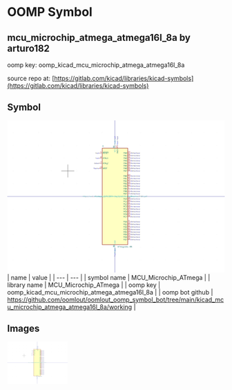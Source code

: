 # OOMP Symbol  
## mcu_microchip_atmega_atmega16l_8a  by arturo182  
  
oomp key: oomp_kicad_mcu_microchip_atmega_atmega16l_8a  
  
source repo at: [https://gitlab.com/kicad/libraries/kicad-symbols](https://gitlab.com/kicad/libraries/kicad-symbols)  
## Symbol  
  
[![working.png](working_600.png)](working.png)  
| name | value | 
| --- | --- | 
| symbol name | MCU_Microchip_ATmega | 
| library name | MCU_Microchip_ATmega | 
| oomp key | oomp_kicad_mcu_microchip_atmega_atmega16l_8a | 
| oomp bot github | https://github.com/oomlout/oomlout_oomp_symbol_bot/tree/main/kicad_mcu_microchip_atmega_atmega16l_8a/working | 
## Images  
  
[![working.png](working_140.png)](working.png)  
